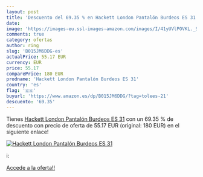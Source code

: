 ```yaml
---
layout: post
title: 'Descuento del 69.35 % en Hackett London Pantalón Burdeos ES 31'
date: 
image: 'https://images-eu.ssl-images-amazon.com/images/I/41yUVlPOVKL._SL200_.jpg'
comments: true
category: ofertas
author: ring
slug: 'B015JM6DDG-es'
actualPrice: 55.17 EUR
currency: EUR
price: 55.17
comparePrice: 180 EUR
prodname: 'Hackett London Pantalón Burdeos ES 31'
country: 'es'
flag: '🇪🇸'
buyurl: 'https://www.amazon.es/dp/B015JM6DDG/?tag=tolees-21'
descuento: '69.35'
---
```


Tienes [Hackett London Pantalón Burdeos ES 31](https://www.amazon.es/dp/B015JM6DDG/?tag=tolees-21) con un 69.35 % de descuento con precio de oferta de 55.17 EUR (original: 180 EUR) en el siguiente enlace!

[![Hackett London Pantalón Burdeos ES 31](https://images-eu.ssl-images-amazon.com/images/I/41yUVlPOVKL._SL200_.jpg)](https://www.amazon.es/dp/B015JM6DDG/?tag=tolees-21)

ℹ️:


[Accede a la oferta!!](https://www.amazon.es/dp/B015JM6DDG/?tag=tolees-21)
